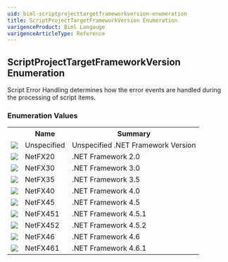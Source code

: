 ```yaml
---
uid: biml-scriptprojecttargetframeworkversion-enumeration
title: ScriptProjectTargetFrameworkVersion Enumeration
varigenceProduct: Biml Langauge
varigenceArticleType: Reference
---
```


## ScriptProjectTargetFrameworkVersion Enumeration<div class="LanguageSummary"><div class ="SummaryItem">Script Error Handling determines how the error events are handled during the processing of script items.</div></div><div class="EnumValueGroup">### Enumeration Values<table id="EnumValue" class="MemberList"><tbody><tr><th class="MemberTypeIconColumnHeader">&nbsp;</th><th class="MemberNameColumnHeader">Name</th><th class="MemberSummaryColumnHeader">Summary</th></tr><tr class="cd0"><td align="center" class="MemberTypeIcon"><img src="enumValue.png"></img></td><td class="MemberName">Unspecified</td><td class="MemberSummary"><div class ="SummaryItem">Unspecified .NET Framework Version</div></td></tr><tr class="cd1"><td align="center" class="MemberTypeIcon"><img src="enumValue.png"></img></td><td class="MemberName">NetFX20</td><td class="MemberSummary"><div class ="SummaryItem">.NET Framework 2.0</div></td></tr><tr class="cd0"><td align="center" class="MemberTypeIcon"><img src="enumValue.png"></img></td><td class="MemberName">NetFX30</td><td class="MemberSummary"><div class ="SummaryItem">.NET Framework 3.0</div></td></tr><tr class="cd1"><td align="center" class="MemberTypeIcon"><img src="enumValue.png"></img></td><td class="MemberName">NetFX35</td><td class="MemberSummary"><div class ="SummaryItem">.NET Framework 3.5</div></td></tr><tr class="cd0"><td align="center" class="MemberTypeIcon"><img src="enumValue.png"></img></td><td class="MemberName">NetFX40</td><td class="MemberSummary"><div class ="SummaryItem">.NET Framework 4.0</div></td></tr><tr class="cd1"><td align="center" class="MemberTypeIcon"><img src="enumValue.png"></img></td><td class="MemberName">NetFX45</td><td class="MemberSummary"><div class ="SummaryItem">.NET Framework 4.5</div></td></tr><tr class="cd0"><td align="center" class="MemberTypeIcon"><img src="enumValue.png"></img></td><td class="MemberName">NetFX451</td><td class="MemberSummary"><div class ="SummaryItem">.NET Framework 4.5.1</div></td></tr><tr class="cd1"><td align="center" class="MemberTypeIcon"><img src="enumValue.png"></img></td><td class="MemberName">NetFX452</td><td class="MemberSummary"><div class ="SummaryItem">.NET Framework 4.5.2</div></td></tr><tr class="cd0"><td align="center" class="MemberTypeIcon"><img src="enumValue.png"></img></td><td class="MemberName">NetFX46</td><td class="MemberSummary"><div class ="SummaryItem">.NET Framework 4.6</div></td></tr><tr class="cd1"><td align="center" class="MemberTypeIcon"><img src="enumValue.png"></img></td><td class="MemberName">NetFX461</td><td class="MemberSummary"><div class ="SummaryItem">.NET Framework 4.6.1</div></td></tr></tbody></table></div>